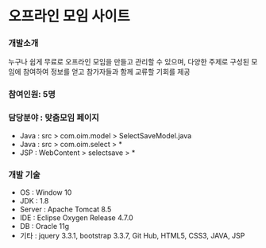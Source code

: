 # 오프라인 모임 사이트

### 개발소개
누구나 쉽게 무료로 오프라인 모임을 만들고 관리할 수 있으며, 다양한 주제로 구성된 모임에 참여하여 정보를 얻고 참가자들과 함께 교류할 기회를 제공

### 참여인원: 5명 

### 담당분야 : 맞춤모임 페이지
+ Java : src > com.oim.model > SelectSaveModel.java
+ Java : src > com.oim.select > *
+ JSP : WebContent > selectsave > *

### 개발 기술
+ OS : Window 10
+ JDK : 1.8
+ Server : Apache Tomcat 8.5
+ IDE : Eclipse Oxygen Release 4.7.0
+ DB : Oracle 11g
+ 기타 : jquery 3.3.1, bootstrap 3.3.7, Git Hub, HTML5, CSS3, JAVA, JSP
